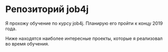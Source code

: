 # Репозиторий job4j

Я прохожу обучение по курсу job4j. Планирую его пройти к концу 2019 года.

Ниже находятся наиболее интересные проекты, которые я реализовал во время обучения.


